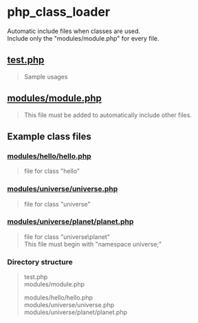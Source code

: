 # php_class_loader

Automatic include files when classes are used.  
Include only the "modules/module.php" for every file.  

## [test.php](https://github.com/slumpmax/php_class_loader/blob/main/src/test.php)
> Sample usages

## [modules/module.php](https://github.com/slumpmax/php_class_loader/blob/main/src/modules/module.php)

> This file must be added to automatically include other files.  

## Example class files

### [modules/hello/hello.php](https://github.com/slumpmax/php_class_loader/blob/main/src/modules/hello/hello.php)

> file for class "hello"  

### [modules/universe/universe.php](https://github.com/slumpmax/php_class_loader/blob/main/src/modules/universe/universe.php)

> file for class "universe"  

### [modules/universe/planet/planet.php](https://github.com/slumpmax/php_class_loader/blob/main/src/modules/universe/planet/planet.php)

> file for class "universe\planet"  
> This file must begin with "namespace universe;"  

### Directory structure

> test.php  
> modules/module.php  
>   
> modules/hello/hello.php  
> modules/universe/universe.php  
> modules/universe/planet/planet.php  